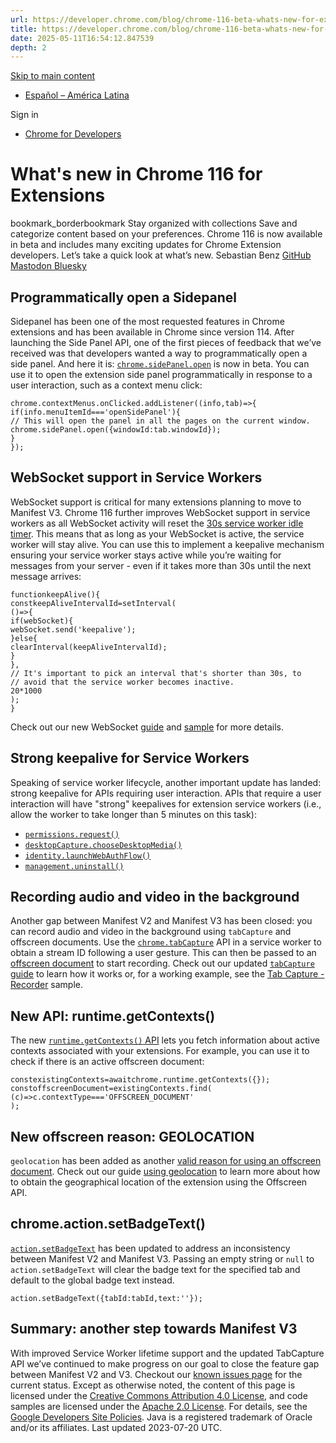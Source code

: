 ```yaml
---
url: https://developer.chrome.com/blog/chrome-116-beta-whats-new-for-extensions?hl=en
title: https://developer.chrome.com/blog/chrome-116-beta-whats-new-for-extensions?hl=en
date: 2025-05-11T16:54:12.847539
depth: 2
---
```


[ Skip to main content ](https://developer.chrome.com/blog/chrome-116-beta-whats-new-for-extensions?hl=en#main-content)
  * [Español – América Latina](https://developer.chrome.com/blog/chrome-116-beta-whats-new-for-extensions?hl=es-419)

Sign in


  * [ Chrome for Developers ](https://developer.chrome.com/)


#  What's new in Chrome 116 for Extensions 
bookmark_borderbookmark Stay organized with collections  Save and categorize content based on your preferences. 
Chrome 116 is now available in beta and includes many exciting updates for Chrome Extension developers. Let’s take a quick look at what’s new.
Sebastian Benz 
[ GitHub ](https://github.com/sebastianbenz) [ Mastodon ](https://mastodon.cloud/@sebabenz) [ Bluesky ](https://bsky.app/profile/sebabenz.bsky.social)
## Programmatically open a Sidepanel
Sidepanel has been one of the most requested features in Chrome extensions and has been available in Chrome since version 114. After launching the Side Panel API, one of the first pieces of feedback that we’ve received was that developers wanted a way to programmatically open a side panel. And here it is: [`chrome.sidePanel.open`](https://developer.chrome.com/docs/extensions/reference/sidePanel#method-open) is now in beta. You can use it to open the extension side panel programmatically in response to a user interaction, such as a context menu click:
```
chrome.contextMenus.onClicked.addListener((info,tab)=>{
if(info.menuItemId==='openSidePanel'){
// This will open the panel in all the pages on the current window.
chrome.sidePanel.open({windowId:tab.windowId});
}
});

```

## WebSocket support in Service Workers
WebSocket support is critical for many extensions planning to move to Manifest V3. Chrome 116 further improves WebSocket support in service workers as all WebSocket activity will reset the [30s service worker idle timer](https://developer.chrome.com/docs/extensions/mv3/service_workers/service-worker-lifecycle). This means that as long as your WebSocket is active, the service worker will stay alive. 
You can use this to implement a keepalive mechanism ensuring your service worker stays active while you’re waiting for messages from your server - even if it takes more than 30s until the next message arrives:
```
functionkeepAlive(){
constkeepAliveIntervalId=setInterval(
()=>{
if(webSocket){
webSocket.send('keepalive');
}else{
clearInterval(keepAliveIntervalId);
}
},
// It's important to pick an interval that's shorter than 30s, to
// avoid that the service worker becomes inactive.
20*1000
);
}

```

Check out our new WebSocket [guide](https://developer.chrome.com/docs/extensions/mv3/tut_websockets) and [sample](https://github.com/GoogleChrome/chrome-extensions-samples/tree/main/functional-samples/tutorial.websockets) for more details.
## Strong keepalive for Service Workers
Speaking of service worker lifecycle, another important update has landed: strong keepalive for APIs requiring user interaction. APIs that require a user interaction will have "strong" keepalives for extension service workers (i.e., allow the worker to take longer than 5 minutes on this task):
  * [`permissions.request()`](https://developer.chrome.com/docs/extensions/reference/permissions#method-request)
  * [`desktopCapture.chooseDesktopMedia()`](https://developer.chrome.com/docs/extensions/reference/desktopCapture#method-chooseDesktopMedia)
  * [`identity.launchWebAuthFlow()`](https://developer.chrome.com/docs/extensions/reference/identity#method-launchWebAuthFlow)
  * [`management.uninstall()`](https://developer.chrome.com/docs/extensions/reference/management#method-uninstall)


## Recording audio and video in the background
Another gap between Manifest V2 and Manifest V3 has been closed: you can record audio and video in the background using `tabCapture` and offscreen documents. Use the [`chrome.tabCapture`](https://developer.chrome.com/docs/extensions/reference/tabCapture) API in a service worker to obtain a stream ID following a user gesture. This can then be passed to an [offscreen document](https://developer.chrome.com/docs/extensions/reference/offscreen) to start recording.
Check out our updated [`tabCapture` guide](https://developer.chrome.com/docs/extensions/mv3/screen_capture) to learn how it works or, for a working example, see the [Tab Capture - Recorder](https://github.com/GoogleChrome/chrome-extensions-samples/tree/main/functional-samples/sample.tabcapture-recorder) sample.
## New API: runtime.getContexts()
The new [`runtime.getContexts()` API](https://developer.chrome.com/docs/extensions/reference/runtime#method-getContexts) lets you fetch information about active contexts associated with your extensions. For example, you can use it to check if there is an active offscreen document:
```
constexistingContexts=awaitchrome.runtime.getContexts({});
constoffscreenDocument=existingContexts.find(
(c)=>c.contextType==='OFFSCREEN_DOCUMENT'
);

```

## New offscreen reason: GEOLOCATION
`geolocation` has been added as another [valid reason for using an offscreen document](https://developer.chrome.com/docs/extensions/reference/offscreen#type-Reason). Check out our guide [using geolocation](https://developer.chrome.com/docs/extensions/mv3/geolocation) to learn more about how to obtain the geographical location of the extension using the Offscreen API.
## chrome.action.setBadgeText()
[`action.setBadgeText`](https://developer.chrome.com/docs/extensions/reference/action#method-setBadgeText) has been updated to address an inconsistency between Manifest V2 and Manifest V3. Passing an empty string or `null` to `action.setBadgeText` will clear the badge text for the specified tab and default to the global badge text instead.
```
action.setBadgeText({tabId:tabId,text:''});

```

## Summary: another step towards Manifest V3
With improved Service Worker lifetime support and the updated TabCapture API we’ve continued to make progress on our goal to close the feature gap between Manifest V2 and V3. Checkout our [known issues page](https://developer.chrome.com/docs/extensions/migrating/known-issues) for the current status. 
Except as otherwise noted, the content of this page is licensed under the [Creative Commons Attribution 4.0 License](https://creativecommons.org/licenses/by/4.0/), and code samples are licensed under the [Apache 2.0 License](https://www.apache.org/licenses/LICENSE-2.0). For details, see the [Google Developers Site Policies](https://developers.google.com/site-policies). Java is a registered trademark of Oracle and/or its affiliates.
Last updated 2023-07-20 UTC.

